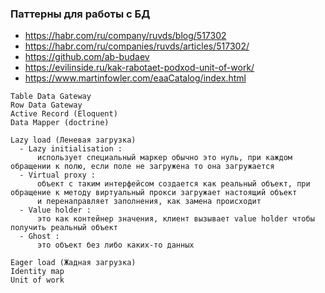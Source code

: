 ### Паттерны для работы с БД

- https://habr.com/ru/company/ruvds/blog/517302
- https://habr.com/ru/companies/ruvds/articles/517302/
- https://github.com/ab-budaev
- https://evilinside.ru/kak-rabotaet-podxod-unit-of-work/
- https://www.martinfowler.com/eaaCatalog/index.html
```
Table Data Gateway
Row Data Gateway
Active Record (Eloquent)
Data Mapper (doctrine)
```



```
Lazy load (Леневая загрузка)
  - Lazy initialisation : 
      использует специальный маркер обычно это нуль, при каждом обращении к полю, если поле не загружена то она загружается  
  - Virtual proxy : 
      объект с таким интерфейсом создается как реальный объект, при обращение к методу виртуальный прокси загружает настоящий объект
      и перенаправляет заполнения, как замена происходит
  - Value holder :
      это как контейнер значения, клиент вызывает value holder чтобы получить реальный объект
  - Ghost :
      это объект без либо каких-то данных
  
Eager load (Жадная загрузка)
Identity map
Unit of work
```